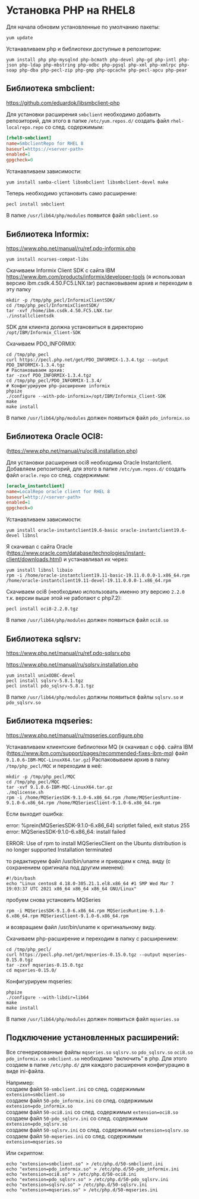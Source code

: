 Установка PHP на RHEL8
=

Для начала обновим установленные по умолчанию пакеты:
```shell script
yum update
```

Устанавливаем php и библиотеки доступные в репозитории:
```shell script
yum install php php-mysqlnd php-bcmath php-devel php-gd php-intl php-json php-ldap php-mbstring php-odbc php-pgsql php-xml php-xmlrpc php-soap php-dba php-pecl-zip php-gmp php-opcache php-pecl-apcu php-pear
```

Библиотека smbclient:
-
https://github.com/eduardok/libsmbclient-php

Для установки расширения `smbclient` необходимо добавить репозиторий, для этого в папке `/etc/yum.repos.d/` создать файл `rhel-localrepo.repo` со след. содержимым:
```ini
[rhel8-smbclient]
name=SmbclientRepo for RHEL 8
baseurl=https://<server-path>
enabled=1
gpgcheck=0
```
Устанавливаем зависимости:
```shell script
yum install samba-client libsmbclient libsmbclient-devel make
```
Теперь необходимо установить само расширение:
```shell script
pecl install smbclient
```
В папке `/usr/lib64/php/modules` появится файл `smbclient.so`


Библиотека Informix:
-
https://www.php.net/manual/ru/ref.pdo-informix.php

```shell script
yum install ncurses-compat-libs
```
Скачиваем Informix Client SDK с сайта IBM https://www.ibm.com/products/informix/developer-tools (я использовал версию ibm.csdk.4.50.FC5.LNX.tar) распаковываем архив и переходим в эту папку
```shell script
mkdir -p /tmp/php_pecl/InformixClientSDK/
cd /tmp/php_pecl/InformixClientSDK/
tar -xvf /home/ibm.csdk.4.50.FC5.LNX.tar
./installclientsdk
```
SDK для клиента должна установиться в директорию `/opt/IBM/Informix_Client-SDK`

Скачиваем PDO_INFORMIX:
```shell script
cd /tmp/php_pecl
curl https://pecl.php.net/get/PDO_INFORMIX-1.3.4.tgz --output PDO_INFORMIX-1.3.4.tgz
# Распаковываем архив:
tar -zxvf PDO_INFORMIX-1.3.4.tgz
cd /tmp/php_pecl/PDO_INFORMIX-1.3.4/
# Конфигурируем php-расширение informix
phpize
./configure --with-pdo-informix=/opt/IBM/Informix_Client-SDK
make
make install
```
В папке `/usr/lib64/php/modules` должен появиться файл `pdo_informix.so`


Библиотека Oracle OCI8:
-
(https://www.php.net/manual/ru/oci8.installation.php)

Для установки расширения oci8 необходима Oracle Instantclient. 
Добавляем репозиторий, для этого в папке `/etc/yum.repos.d/` создать файл `oracle.repo` со след. содержимым:
```ini
[oracle_instantclient]
name=LocalRepo oracle client for RHEL 8
baseurl=http://<server-path>
enabled=1
gpgcheck=0
```

Устанавливаем зависимости:
```shell script
yum install oracle-instantclient19.6-basic oracle-instantclient19.6-devel libnsl
```
Я скачивал с сайта Oracle (https://www.oracle.com/database/technologies/instant-client/downloads.html) 
и устанавливал их через:
```shell script
yum install libnsl libaio
rpm -i /home/oracle-instantclient19.11-basic-19.11.0.0.0-1.x86_64.rpm /home/oracle-instantclient19.11-devel-19.11.0.0.0-1.x86_64.rpm
```
Скачиваем oci8 (необходимо использовать именно эту версию `2.2.0` т.к. версии выше этой не работают с php7.2):
```shell script
pecl install oci8-2.2.0.tgz
```
В папке `/usr/lib64/php/modules` должен появиться файл `oci8.so`


Библиотека sqlsrv:
-
https://www.php.net/manual/ru/ref.pdo-sqlsrv.php

https://www.php.net/manual/ru/sqlsrv.installation.php
```shell script
yum install unixODBC-devel
pecl install sqlsrv-5.8.1.tgz
pecl install pdo_sqlsrv-5.8.1.tgz
```
В папке `/usr/lib64/php/modules` должны появиться файлы `sqlsrv.so` и `pdo_sqlsrv.so`


Библиотека mqseries:
-
https://www.php.net/manual/ru/mqseries.configure.php

Устанавливаем клиентские библиотеки MQ (я скачивал с офф. сайта IBM (https://www.ibm.com/support/pages/recommended-fixes-ibm-mq) файл `9.1.0.6-IBM-MQC-LinuxX64.tar.gz`)
Распаковываем архив в папку `/tmp/php_pecl/MQC` и переходим в неё:
```shell script
mkdir -p /tmp/php_pecl/MQC
cd /tmp/php_pecl/MQC
tar -xvf 9.1.0.6-IBM-MQC-LinuxX64.tar.gz
./mqlicense.sh
rpm -i /home/MQSeriesSDK-9.1.0-6.x86_64.rpm /home/MQSeriesRuntime-9.1.0-6.x86_64.rpm /home/MQSeriesClient-9.1.0-6.x86_64.rpm
```
Если выходит ошибка:

error: %prein(MQSeriesSDK-9.1.0-6.x86_64) scriptlet failed, exit status 255
error: MQSeriesSDK-9.1.0-6.x86_64: install failed

ERROR:   Use of rpm to install MQSeriesClient on the Ubuntu distribution is no longer supported
         Installation terminated
         
то редактируем файл /usr/bin/uname и приводим к след. виду (с сохранением оригинала под другим именем):
```shell script
#!/bin/bash
echo "Linux centos8 4.18.0-305.21.1.el8.x86_64 #1 SMP Wed Mar 7 19:03:37 UTC 2021 x86_64 x86_64 x86_64 GNU/Linux"
```

пробуем снова установить MQSeries
```shell script
rpm -i MQSeriesSDK-9.1.0-6.x86_64.rpm MQSeriesRuntime-9.1.0-6.x86_64.rpm MQSeriesClient-9.1.0-6.x86_64.rpm
```
и возвращаем файл /usr/bin/uname к оригинальному виду.

Скачиваем php-расширение и переходим в папку с расширением:
```shell script
cd /tmp/php_pecl/
curl https://pecl.php.net/get/mqseries-0.15.0.tgz --output mqseries-0.15.0.tgz
tar -zxvf mqseries-0.15.0.tgz
cd mqseries-0.15.0/
```
Конфигурируем mqseries:
```shell script
phpize
./configure --with-libdir=lib64
make
make install
```
В папке `/usr/lib64/php/modules` должен появиться файл `mqseries.so`


## Подключение установленных расширений:

Все сгенерированные файлы `mqseries.so` `sqlsrv.so` `pdo_sqlsrv.so` `oci8.so` `pdo_informix.so` `smbclient.so`
необходимо "включить" в php. Для этого создаем в папке `/etc/php.d/` для каждого расширения конфигурацию в виде ini-файла.

Например:  
создаем файл `50-smbclient.ini` со след. содержимым `extension=smbclient.so`  
создаем файл `50-pdo_informix.ini` со след. содержимым `extension=pdo_informix.so`  
создаем файл `50-oci8.ini` со след. содержимым `extension=oci8.so`  
создаем файл `50-pdo_sqlsrv.ini` со след. содержимым `extension=pdo_sqlsrv.so`  
создаем файл `50-sqlsrv.ini` со след. содержимым `extension=sqlsrv.so`  
создаем файл `50-mqseries.ini` со след. содержимым `extension=mqseries.so`

Или скриптом:
```shell script
echo "extension=smbclient.so" > /etc/php.d/50-smbclient.ini
echo "extension=pdo_informix.so" > /etc/php.d/50-pdo_informix.ini
echo "extension=oci8.so" > /etc/php.d/50-oci8.ini
echo "extension=pdo_sqlsrv.so" > /etc/php.d/50-pdo_sqlsrv.ini
echo "extension=sqlsrv.so" > /etc/php.d/50-sqlsrv.ini
echo "extension=mqseries.so" > /etc/php.d/50-mqseries.ini
```
